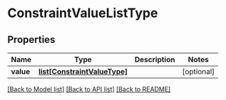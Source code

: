 # ConstraintValueListType

## Properties
Name | Type | Description | Notes
------------ | ------------- | ------------- | -------------
**value** | [**list[ConstraintValueType]**](ConstraintValueType.md) |  | [optional] 

[[Back to Model list]](../README.md#documentation-for-models) [[Back to API list]](../README.md#documentation-for-api-endpoints) [[Back to README]](../README.md)


